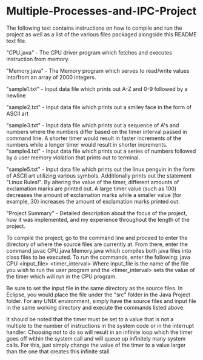 # Multiple-Processes-and-IPC-Project
The following text contains instructions on how to compile and run the project
as well as a list of the various files packaged alongside this README text
file.

"CPU.java" - The CPU driver program which fetches and executes
	     instruction from memory.
	     
"Memory.java" - The Memory program which serves to read/write
		values into/from an array of 2000 integers.
		
"sample1.txt" - Input data file which prints out A-Z and 0-9 followed by a newline 

"sample2.txt" - Input data file which prints out a smiley face in the form of 
		ASCII art
		
"sample3.txt" - Input data file which prints out a sequence of A's and numbers
		where the numbers differ based on the timer interval passed in 
		command line. A shorter timer would result in faster increments of the
		numbers while a longer timer would result in shorter increments.
"sample4.txt" - Input data file which prints out a series of numbers followed by a 
		user memory violation that prints out to terminal.
		
"sample5.txt" - Input data file which prints out the linux penguin in the form of
		ASCII art utilizing various symbols. Additionally prints out the 
		statement "Linux Rules!". By altering the value of the timer,
		different amounts of exclamation marks are printed out. A large
		timer value (such as 100) decreases the amount of exclamation marks while a
		smaller value (for example, 30) increases the amount of exclamation
		marks printed out.
		
"Project Summary" - Detailed description about the focus of the project, how it was
		    implemented, and my experience throughout the length of the project.

To compile the project, go to the command line and proceed to enter the directory
of where the source files are currently at. From there, enter the command
	javac CPU.java Memory.java
which compiles both java files into class files to be executed. To run the commands,
enter the following:
	java CPU <input_file> <timer_interval>
Where input_file is the name of the file you wish to run the user program and the
<timer_interval> sets the value of the timer which will run in the CPU program.

Be sure to set the input file in the same directory as the source files. In Eclipse,
you would place the file under the "src" folder in the Java Project folder. For any
UNIX environment, simply have the source files and input file in the same working
directory and execute the commands listed above.

It should be noted that the timer must be set to a value that is not a  
multiple to the number of instructions in the system code or in the interrupt 
handler. Choosing not to do so will result in an infinite loop which the timer 
goes off within the system call and will queue up infinitely many system calls.
For this, just simply change the value of the timer to a value larger than the one
that creates this infinite stall.
